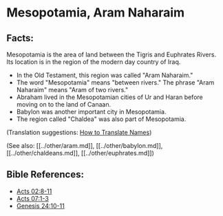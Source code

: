 # Mesopotamia, Aram Naharaim #

## Facts: ##

Mesopotamia is the area of land between the Tigris and Euphrates Rivers. Its location is in the region of the modern day country of Iraq.

* In the Old Testament, this region was called "Aram Naharaim."
* The word "Mesopotamia" means "between rivers." The phrase "Aram Naharaim" means "Aram of two rivers."
* Abraham lived in the Mesopotamian cities of Ur and Haran before moving on to the land of Canaan.
* Babylon was another important city in Mesopotamia.
* The region called "Chaldea" was also part of Mesopotamia.

(Translation suggestions: [How to Translate Names](en/ta-vol1/translate/man/translate-names))

(See also: [[../other/aram.md]], [[../other/babylon.md]], [[../other/chaldeans.md]], [[../other/euphrates.md]])

## Bible References: ##

* [Acts 02:8-11](en/tn/act/help/02/08)
* [Acts 07:1-3](en/tn/act/help/07/01)
* [Genesis 24:10-11](en/tn/gen/help/24/10)